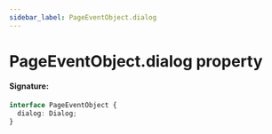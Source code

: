 ```yaml
---
sidebar_label: PageEventObject.dialog
---
```


# PageEventObject.dialog property

#### Signature:

```typescript
interface PageEventObject {
  dialog: Dialog;
}
```
